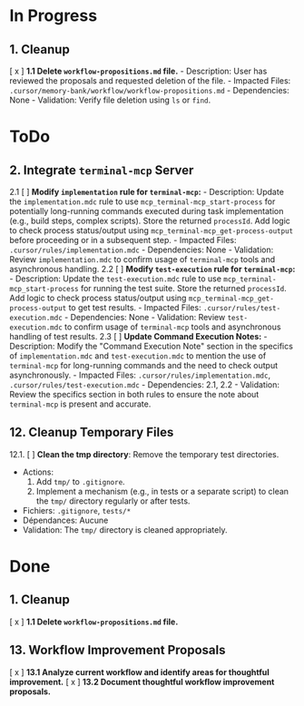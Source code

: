 # In Progress

## 1. Cleanup
[ x ] **1.1 Delete `workflow-propositions.md` file.**
    - Description: User has reviewed the proposals and requested deletion of the file.
    - Impacted Files: `.cursor/memory-bank/workflow/workflow-propositions.md`
    - Dependencies: None
    - Validation: Verify file deletion using `ls` or `find`.

# ToDo

## 2. Integrate `terminal-mcp` Server
2.1 [ ] **Modify `implementation` rule for `terminal-mcp`:**
    - Description: Update the `implementation.mdc` rule to use `mcp_terminal-mcp_start-process` for potentially long-running commands executed during task implementation (e.g., build steps, complex scripts). Store the returned `processId`. Add logic to check process status/output using `mcp_terminal-mcp_get-process-output` before proceeding or in a subsequent step.
    - Impacted Files: `.cursor/rules/implementation.mdc`
    - Dependencies: None
    - Validation: Review `implementation.mdc` to confirm usage of `terminal-mcp` tools and asynchronous handling.
2.2 [ ] **Modify `test-execution` rule for `terminal-mcp`:**
    - Description: Update the `test-execution.mdc` rule to use `mcp_terminal-mcp_start-process` for running the test suite. Store the returned `processId`. Add logic to check process status/output using `mcp_terminal-mcp_get-process-output` to get test results.
    - Impacted Files: `.cursor/rules/test-execution.mdc`
    - Dependencies: None
    - Validation: Review `test-execution.mdc` to confirm usage of `terminal-mcp` tools and asynchronous handling of test results.
2.3 [ ] **Update Command Execution Notes:**
    - Description: Modify the "Command Execution Note" section in the specifics of `implementation.mdc` and `test-execution.mdc` to mention the use of `terminal-mcp` for long-running commands and the need to check output asynchronously.
    - Impacted Files: `.cursor/rules/implementation.mdc`, `.cursor/rules/test-execution.mdc`
    - Dependencies: 2.1, 2.2
    - Validation: Review the specifics section in both rules to ensure the note about `terminal-mcp` is present and accurate.

## 12. Cleanup Temporary Files
12.1. [ ] **Clean the tmp directory**: Remove the temporary test directories.
- Actions:
  1. Add `tmp/` to `.gitignore`.
  2. Implement a mechanism (e.g., in tests or a separate script) to clean the `tmp/` directory regularly or after tests.
- Fichiers: `.gitignore`, `tests/*`
- Dépendances: Aucune
- Validation: The `tmp/` directory is cleaned appropriately. 

# Done

## 1. Cleanup
[ x ] **1.1 Delete `workflow-propositions.md` file.**

## 13. Workflow Improvement Proposals
[ x ] **13.1 Analyze current workflow and identify areas for thoughtful improvement.**
[ x ] **13.2 Document thoughtful workflow improvement proposals.** 